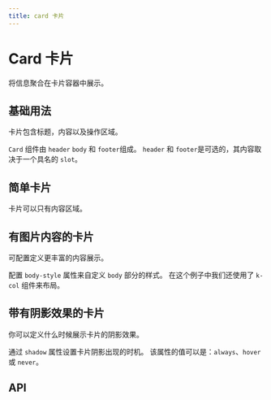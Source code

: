 ```yaml
---
title: card 卡片
---
```


# Card 卡片

将信息聚合在卡片容器中展示。

## 基础用法

卡片包含标题，内容以及操作区域。

`Card` 组件由 `header` `body` 和 `footer`组成。 `header` 和 `footer`是可选的，其内容取决于一个具名的 `slot`。

<preview path="./basic.vue" />

## 简单卡片

卡片可以只有内容区域。

<preview path="./simple.vue" />

## 有图片内容的卡片

可配置定义更丰富的内容展示。

配置 `body-style` 属性来自定义 `body` 部分的样式。 在这个例子中我们还使用了 `k-col` 组件来布局。

<preview path="./with-images.vue" />

## 带有阴影效果的卡片

你可以定义什么时候展示卡片的阴影效果。

通过 `shadow` 属性设置卡片阴影出现的时机。 该属性的值可以是：`always`、`hover` 或 `never`。

<preview path="./shadow.vue" />

## API

<API src="./card.json" lang="zh"></API>